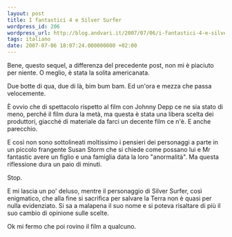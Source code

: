 ```yaml
---
layout: post
title: I fantastici 4 e Silver Surfer
wordpress_id: 206
wordpress_url: http://blog.andvari.it/2007/07/06/i-fantastici-4-e-silver-surfer/
tags: italiano
date: 2007-07-06 18:07:24.000000000 +02:00
---
```

Bene, questo sequel, a differenza del precedente post, non mi è piaciuto per niente. O meglio, è stata la solita americanata.

Due botte di qua, due di là, bim bum bam. Ed un'ora e mezza che passa velocemente.

È ovvio che di spettacolo rispetto al film con Johnny Depp ce ne sia stato di meno, perché il film dura la metà, ma questa è stata una libera scelta dei produttori, giacché di materiale da farci un decente film ce n'è. E anche parecchio.

E così non sono sottolineati moltissimo i pensieri dei personaggi a parte in un piccolo frangente Susan Storm che si chiede come possano lui e Mr fantastic avere un figlio e una famiglia data  la loro "anormalità". Ma questa riflessione dura un paio di minuti.

Stop.

E mi lascia un po' deluso, mentre il personaggio di Silver Surfer, così enigmatico, che alla fine si sacrifica per salvare la Terra non è quasi per nulla evidenziato. Si sa a malapena il suo nome e si poteva risaltare di più il suo cambio di opinione sulle scelte.

Ok mi fermo che poi rovino il film a qualcuno.
